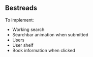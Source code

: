 ## Bestreads

To implement:
* Working search
* Searchbar animation when submitted
* Users
* User shelf
* Book information when clicked